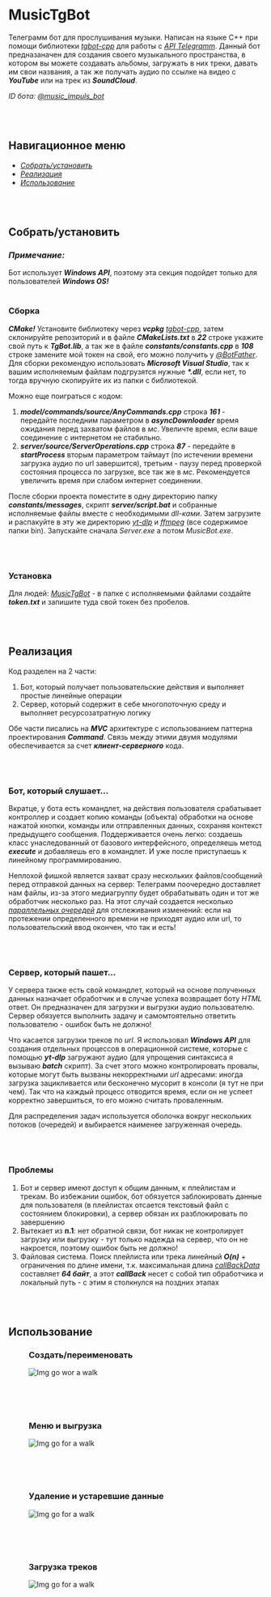 # MusicTgBot

<p>
  Телеграмм бот для прослушивания музыки. Написан на языке С++ при помощи библиотеки <i><a href="https://github.com/reo7sp/tgbot-cpp">tgbot-cpp</a></i> для работы с <i><a href="https://core.telegram.org/bots/api">API Telegramm</a></i>. 
  Данный бот предназаначен для создания своего музыкального пространства, в котором вы можете создавать альбомы, загружать в них треки, давать им свои названия, а так же получать аудио по ссылке на видео с <b><i>YouTube</i></b> или на трек из <b><i>SoundCloud</i></b>. 
</p>
<i><p>ID бота: <a href="https://t.me/music_impuls_bot">@music_impuls_bot</a></p></i>

<br>
<br>

<nav>
  <h2>Навигационное меню</h2>
  <ul>
    <li><a href="https://github.com/Alexxxium/MusicTgBot#%D1%81%D0%B1%D0%BE%D1%80%D0%BA%D0%B0"><i>Собрать/установить</i></a></li>
    <li><a href="https://github.com/Alexxxium/MusicTgBot#%D1%80%D0%B5%D0%B0%D0%BB%D0%B8%D0%B7%D0%B0%D1%86%D0%B8%D1%8F"><i>Реализация</i></a></li>
    <li><a href="https://github.com/Alexxxium/MusicTgBot#%D0%B8%D1%81%D0%BF%D0%BE%D0%BB%D1%8C%D0%B7%D0%BE%D0%B2%D0%B0%D0%BD%D0%B8%D0%B5"><i>Использование</i></a></li>
  </ul>
</nav>

<br>
<br>

<h2 id="1">Собрать/установить</h2>
<h3><i>Примечание:</i></h3> Бот использует <b><i>Windows API</i></b>, поэтому эта секция подойдет только для пользователей <b><i>Windows OS!</i></b>

<br>
<br>

<h3>Сборка</h3>
<p>
  <b><i>CMake!</i></b> Установите библиотеку через <b><i>vcpkg</i></b> <a href="https://github.com/reo7sp/tgbot-cpp#library-installation-on-windows"><i>tgbot-cpp</i></a>, 
  затем склонируйте репозиторий и в файле <b><i>CMakeLists.txt</i></b> в <b><i>22</i></b> строке укажите свой путь к <b><i>TgBot.lib</i></b>, а так же в файле 
  <b><i>constants/constants.cpp</i></b> в <b><i>108</i></b> строке замените мой токен на свой, его можно получить у <i><a href="https://t.me/BotFather">@BotFather</a></i>. 
  Для сборки рекомендую использовать <b><i>Microsoft Visual Studio</i></b>, так к вашим исполняемым файлам подгрузятся нужные <b><i>*.dll</i></b>, если нет, то тогда вручную скопируйте их из папки с библиотекой.
</p>
<p>
  Можно еще поиграться с кодом:<br>
  <ol>
    <li>
      <b><i>model/commands/source/AnyCommands.cpp</i></b> строка <b><i>161</i></b> - 
      передайте последним параметром в <b><i>asyncDownloader</i></b> время ожидания перед захватом файлов в <i>мс</i>. Увеличте время, если ваше соединение с интернетом не стабильно.
    </li> 
    <li>
      <b><i>server/source/ServerOperations.cpp</i></b> строка <b><i>87</i></b> - 
      передайте в <b><i>startProcess</i></b> вторым параметром таймаут (по истечении времени загрузка аудио по url завершится), третьим - паузу перед проверкой состояния процесса по загрузке, все так же в <i>мс</i>. 
      Рекомендуется увеличить время при слабом интернет соединении.
    </li>  
  </ol>
</p>
<p>
  После сборки проекта поместите в одну директорию папку <b><i>constants/messages</i></b>, скрипт <b><i>server/script.bat</i></b> и собранные исполняемые файлы вместе с необходимыми <i>dll-ками</i>. 
  Затем загрузите и распакуйте в эту же директорию <i><a href="https://github.com/yt-dlp/yt-dlp/releases/download/2023.09.24/yt-dlp.exe">yt-dlp</a></i> и 
  <i><a href="https://github.com/BtbN/FFmpeg-Builds/releases/download/latest/ffmpeg-master-latest-win64-gpl-shared.zip">ffmpeg</a></i> (все содержимое папки bin). 
  Запускайте сначала <i>Server.exe</i> а потом <i>MusicBot.exe</i>.
</p>

<br>
<br>

<h3>Установка</h3>
<p>
  Для людей: <i><a href="https://drive.google.com/drive/folders/1mJVy5q6JVyAkWtUrDoKkKKP3WvQHsss6?usp=sharing">MusicTgBot</a></i> - в папке с исполняемыми файлами создайте <b><i>token.txt</i></b> и запишите туда свой токен без пробелов.
</p>

<br>
<br>

<h2 id="2">Реализация</h2>
<p>
  Код разделен на 2 части:
  <ol>
    <li>Бот, который получает пользовательские действия и выполняет простые линейные операции</li>
    <li>Сервер, который содержит в себе многопоточную среду и выполняет ресурсозатратную логику</li>
  </ol>
Обе части писались на <b><i>MVC</i></b> архитектуре с использованием паттерна проектирования <b><i>Command</i></b>. Связь между этими двумя модулями обеспечивается за счет <b><i>клиент-серверного</i></b> кода.
</p>

<br>
<br>

<h3>Бот, который слушает...</h3>
<p>
  Вкратце, у бота есть командлет, на действия пользователя срабатывает контроллер и создает копию команды (объекта) обработки на основе нажатой кнопки, команды или отправленных данных, сохраняя контекст предыдущего сообщения. 
  Поддерживается очень легко: создаешь класс унаследованный от базового интерфейсного, определяешь метод <b><i>execute</i></b> и добавляешь его в командлет. И уже после приступаешь к линейному программированию. 
</p>
<p>
  Неплохой фишкой является захват сразу нескольких файлов/сообщений перед отправкой данных на сервер: Телеграмм поочередно доставляет нам файлы, из-за этого медиагруппу будет обрабатывать один и тот же обработчик несколько раз.
  На этот случай создается несколько <i><a href="https://github.com/Alexxxium/Algorithms/tree/master/TaskQueue">параллельных очередей</a></i> для отслеживания изменений: 
  если на протежении определенного времени не приходят аудио или url, то пользовательский ввод окончен, что так и есть! 
</p>

<br>
<br>

<h3>Сервер, который пашет...</h3>
<p>
  У сервера также есть свой командлет, который на основе полученных данных назначает обработчик и в случае успеха возвращает боту <i>HTML</i> ответ. Он предназначен для загрузки и выгрузки аудио пользователю. 
  Сервер обязуется выполнить задачу и самомтоятельно ответить пользователю - ошибок быть не должно! 
</p>
<p>
  Что касается загрузки треков по <i>url</i>. Я использовал <b><i>Windows API</i></b> для создания отдельных процессов в операционной системе, которые с помощью <b><i>yt-dlp</i></b> загружают аудио (для упрощения синтаксиса я вызываю <b><i>batch</i></b> скрипт). 
  За счет этого можно контролировать провалы, которые могут быть вызваны некорректными <i>url</i> адресами: иногда загрузка зацикливается или бесконечно мусорит в консоли (я тут не при чем). Так что на каждый процесс отводится время, 
  если он не успеет корректно завершиться, то его можно считать проваленным.
</p>
<p>
  Для распределения задач используется оболочка вокруг нескольких потоков (очередей) и выбирается наименее загруженная очередь.
</p>

<br>
<br>

<h3>Проблемы</h3>
<p>
  <ol>
    <li>
       Бот и сервер имеют доступ к общим данным, к плейлистам и трекам. Во избежании ошибок, бот обязуется заблокировать данные для пользователя (в плейлистах отсается текстовый файл с состоянием блокировки), а сервер обязан их разблокировать по завершению
    </li>
    <li>
      Вытекает из <b>п.1</b>: нет обратной связи, бот никак не контролирует загрузку или выгрузку - тут только надежда на сервер, что он не накроется, поэтому ошибок быть не должно!
    </li>
    <li>
      Файловая система. Поиск плейлиста или трека линейный <b><i>O(n)</i></b> + ограничения по длине имени, т.к. максимальная длина <i><a href="https://core.telegram.org/constructor/keyboardButtonCallback">callBackData</a></i> 
      составляет <b><i>64 байт</i></b>, а этот <b><i>callBack</i></b> несет с собой тип обработчика и локальный путь - с этим я столкнулся на поздних этапах
    </li>
  </ol>
</p>

<br>
<br>

<h2 id="3">Использование</h2>
<figure>
  <contitle><h3>Создать/переименовать</h3></contitle>
  <img src="https://raw.githubusercontent.com/Alexxxium/DocumentationSources/main/MusicTgBot/RenamePList.png?token=GHSAT0AAAAAACHC7GRPPTCPIFHZ6NLBCY2CZI64QJA", alt="Img go wor a walk">  
</figure>
<h2></h2>

<br>
<br>

<figure>
  <contitle><h3>Меню и выгрузка</h3></contitle>
  <img src="https://raw.githubusercontent.com/Alexxxium/DocumentationSources/main/MusicTgBot/PLists.png?token=GHSAT0AAAAAACHC7GROBHWP6PWIF2HKEM5CZI64SCQ", alt="Img go for a walk">
</figure>
<h2></h2>

<br>
<br>

<figure>
  <contitle><h3>Удаление и устаревшие данные</h3></contitle>
  <img src="https://raw.githubusercontent.com/Alexxxium/DocumentationSources/main/MusicTgBot/Remove.png?token=GHSAT0AAAAAACHC7GROC6HNPLPJU7QDWR72ZI64RNQ", alt="Img go for a walk">
</figure>
<h2></h2>

<br>
<br>

<figure>
  <contitle><h3>Загрузка треков</h3></contitle>
  <img src="https://raw.githubusercontent.com/Alexxxium/DocumentationSources/main/MusicTgBot/Uploading.png?token=GHSAT0AAAAAACHC7GROUKOCQVTQKV2GE57YZI64SSQ", alt="Img go for a walk">
</figure>
